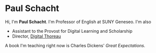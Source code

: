# Paul Schacht

Hi, I'm **Paul Schacht**. I'm Professor of English at SUNY Geneseo. I'm also

- Assistant to the Provost for Digital Learning and Scholarship
- Director, [Digital Thoreau](http://digitalthoreau.org)

A book I'm teaching right now is Charles Dickens' *Great Expectations*.
